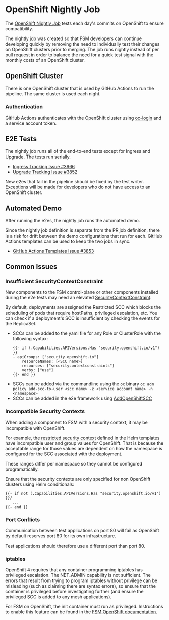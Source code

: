 # OpenShift Nightly Job

The [OpenShift Nightly Job](https://github.com/flomesh-io/fsm/actions/workflows/openshift-nightly.yml) tests each day's commits on OpenShift to ensure compatibility.

The nightly job was created so that FSM developers can continue developing quickly by removing the need to individually test their changes on OpenShift clusters prior to merging. The job runs nightly instead of per pull request in order to balance the need for a quick test signal with the monthly costs of an OpenShift cluster.

## OpenShift Cluster
There is one OpenShift cluster that is used by GitHub Actions to run the pipeline. The same cluster is used each night.

### Authentication 
GitHub Actions authenticates with the OpenShift cluster using [oc-login](https://github.com/redhat-actions/oc-login) and a service account token.

## E2E Tests
The nightly job runs all of the end-to-end tests except for Ingress and Upgrade. The tests run serially.

- [Ingress Tracking Issue #3966](https://github.com/flomesh-io/fsm/issues/3966)
- [Upgrade Tracking Issue #3852](https://github.com/flomesh-io/fsm/issues/3852)

New e2es that fail in the pipeline should be fixed by the test writer. Exceptions will be made for developers who do not have access to an OpenShift cluster.

## Automated Demo
After running the e2es, the nightly job runs the automated demo.

Since the nightly job definition is separate from the PR job definition, there is a risk for drift between the demo configurations that run for each. GitHub Actions templates can be used to keep the two jobs in sync.

- [GitHub Actions Templates Issue #3853](https://github.com/flomesh-io/fsm/issues/3853)

## Common Issues

### Insufficient SecurityContextConstraint

New components to the FSM control-plane or other components installed during the e2e tests may need an elevated [SecurityContextConstraint](https://docs.openshift.com/container-platform/4.8/authentication/managing-security-context-constraints.html).

By default, deployments are assigned the Restricted SCC which blocks the scheduling of pods that require hostPaths, privileged escalation, etc. You can check if a deployment's SCC is insufficient by checking the events for the ReplicaSet.

- SCCs can be added to the yaml file for any Role or ClusterRole with the following syntax:
    ```
    {{- if (.Capabilities.APIVersions.Has "security.openshift.io/v1") }}
    - apiGroups: ["security.openshift.io"]
        resourceNames: [<SCC name>]
        resources: ["securitycontextconstraints"]
        verbs: ["use"]
    {{- end }}
    ```
- SCCs can be added via the commandline using the `oc` binary
    `oc adm policy add-scc-to-user <scc name> -z <service account name> -n <namespace>`
- SCCs can be added in the e2e framework using [AddOpenShiftSCC](https://github.com/flomesh-io/fsm/blob/abdaefcc42bd9ef6291653f4db2820cb3617e890/tests/framework/common.go#L1438)

### Incompatible Security Contexts
When adding a component to FSM with a security context, it may be incompatible with OpenShift. 

For example, the [restricted security context](https://github.com/flomesh-io/fsm/blob/abdaefcc42bd9ef6291653f4db2820cb3617e890/charts/fsm/templates/_helpers.tpl#L20) defined in the Helm templates have incompatible user and group values for OpenShift. That is because the acceptable range for those values are dependent on how the namespace is configured for the SCC associated with the deployment. 

These ranges differ per namespace so they cannot be configured programatically.

Ensure that the security contexts are only specified for non OpenShift clusters using Helm conditionals:
```
{{- if not (.Capabilities.APIVersions.Has "security.openshift.io/v1") }}/
   ...
{{- end }}
```

### Port Conflicts
Communication between test applications on port 80 will fail as OpenShift by default reserves port 80 for its own infrastructure. 

Test applications should therefore use a different port than port 80.

### iptables
OpenShift 4 requires that any container programming iptables has privileged escalation.
The NET_ADMIN capability is not sufficient. The errors that result from trying to program iptables without privilege can be misleading (such as claiming there are syntax errors), so ensure that the container is privileged before investigating further (and ensure the privileged SCC is added to any mesh applications).

For FSM on OpenShift, the init container must run as privileged. Instructions to enable this feature can be found in the [FSM OpenShift documentation](https://release-v0-9.docs.flomesh.io/docs/install/#openshift).
